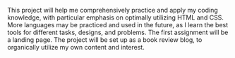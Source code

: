 This project will help me comprehensively practice and apply my coding knowledge, with particular emphasis on optimally utilizing HTML and CSS. More languages may be practiced and used in the future, as I learn the best tools for different tasks, designs, and problems. The first assignment will be a landing page. The project will be set up as a book review blog, to organically utilize my own content and interest.